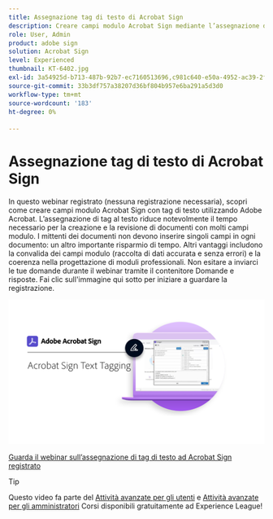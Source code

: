 ```yaml
---
title: Assegnazione tag di testo di Acrobat Sign
description: Creare campi modulo Acrobat Sign mediante l’assegnazione di tag di testo con Adobe Acrobat
role: User, Admin
product: adobe sign
solution: Acrobat Sign
level: Experienced
thumbnail: KT-6402.jpg
exl-id: 3a54925d-b713-487b-92b7-ec7160513696,c981c640-e50a-4952-ac39-2f90d6d0cf08
source-git-commit: 33b3df757a38207d36bf804b957e6ba291a5d3d0
workflow-type: tm+mt
source-wordcount: '183'
ht-degree: 0%

---
```


# Assegnazione tag di testo di Acrobat Sign

In questo webinar registrato (nessuna registrazione necessaria), scopri come creare campi modulo Acrobat Sign con tag di testo utilizzando Adobe Acrobat. L’assegnazione di tag al testo riduce notevolmente il tempo necessario per la creazione e la revisione di documenti con molti campi modulo. I mittenti dei documenti non devono inserire singoli campi in ogni documento: un altro importante risparmio di tempo. Altri vantaggi includono la convalida dei campi modulo (raccolta di dati accurata e senza errori) e la coerenza nella progettazione di moduli professionali. Non esitare a inviarci le tue domande durante il webinar tramite il contenitore Domande e risposte. Fai clic sull&#39;immagine qui sotto per iniziare a guardare la registrazione.

[![Guarda la sessione](../assets/Text-Tagging.png)](https://event.on24.com/wcc/r/2338276/415BE4603F60A61A546C0A91528B444F)

[Guarda il webinar sull’assegnazione di tag di testo ad Acrobat Sign registrato](https://event.on24.com/wcc/r/2338276/415BE4603F60A61A546C0A91528B444F)

>[!TIP]
>
>Questo video fa parte del [Attività avanzate per gli utenti](https://experienceleague.adobe.com/?recommended=Sign-U-1-2020.3) e [Attività avanzate per gli amministratori](https://experienceleague.adobe.com/?recommended=Sign-A-1-2020.1) Corsi disponibili gratuitamente ad Experience League!
